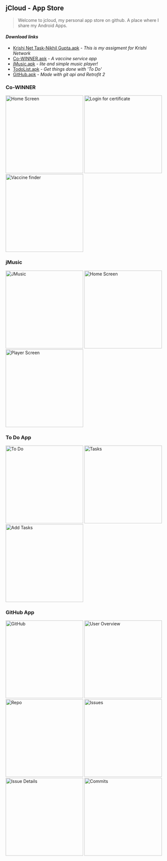 ## jCloud - App Store

> Welcome to jcloud,
> my personal app store on github.
> A place where I share my Android Apps.

#### _Download links_
- [Krishi Net Task-Nikhil Gupta.apk](https://github.com/Nikhil-Gupta-ind/jCloud/raw/master/Krishi%20Net%20Assigment/Krishi%20Net%20Task-Nikhil%20Gupta.apk) - _This is my assigment for Krishi Network_
- [Co-WINNER.apk](https://github.com/Nikhil-Gupta-ind/jCloud/raw/master/Co-WINNER/Co-WINNER%201.5.0.apk) - _A vaccine service app_
- [jMusic.apk](https://github.com/Nikhil-Gupta-ind/jCloud/raw/master/jMusic/jMusic%201.5.0.apk) - _lite and simple music player!_
- [TodoList.apk](https://github.com/Nikhil-Gupta-ind/jCloud/raw/master/ToDo%20App/To%20do%20List.apk) - _Get things done with 'To Do'_
- [GitHub.apk](https://github.com/Nikhil-Gupta-ind/jCloud/raw/master/GitHub%20App/GitHub%20App.apk) - _Made with git api and Retrofit 2_

### Co-WINNER
<p align="left">
  <img src="https://github.com/Nikhil-Gupta-ind/jCloud/blob/master/Co-WINNER/Screenshot_1.png" width="250" title="Home Screen">
  <img src="https://github.com/Nikhil-Gupta-ind/jCloud/blob/master/Co-WINNER/Screenshot_2.png" width="250" title="Login for certificate">
  <img src="https://github.com/Nikhil-Gupta-ind/jCloud/blob/master/Co-WINNER/Screenshot_3.png" width="250" title="Vaccine finder">
</p>

### jMusic
<p align="left">
  <img src="https://github.com/Nikhil-Gupta-ind/jCloud/blob/master/jMusic/Screenshot_1.png" width="250" title="JMusic">
  <img src="https://github.com/Nikhil-Gupta-ind/jCloud/blob/master/jMusic/Screenshot_2.png" width="250" title="Home Screen">
  <img src="https://github.com/Nikhil-Gupta-ind/jCloud/blob/master/jMusic/Screenshot_3.png" width="250" title="Player Screen" alt="Player Screen">
</p>

### To Do App
<p align="left">
  <img src="https://github.com/Nikhil-Gupta-ind/jCloud/blob/master/ToDo%20App/Screenshot_01.png" width="250" title="To Do">
  <img src="https://github.com/Nikhil-Gupta-ind/jCloud/blob/master/ToDo%20App/Screenshot_02.png" width="250" title="Tasks">
  <img src="https://github.com/Nikhil-Gupta-ind/jCloud/blob/master/ToDo%20App/Screenshot_03.png" width="250" title="Add Tasks" alt="Add Tasks">
</p>

### GitHub App
<p align="left">
  <img src="https://github.com/Nikhil-Gupta-ind/jCloud/blob/master/GitHub%20App/Screenshot_1.png" width="250" title="GitHub">
  <img src="https://github.com/Nikhil-Gupta-ind/jCloud/blob/master/GitHub%20App/Screenshot_2.png" width="250" title="User Overview">
  <img src="https://github.com/Nikhil-Gupta-ind/jCloud/blob/master/GitHub%20App/Screenshot_3.png" width="250" title="Repositories" alt="Repo">
  <img src="https://github.com/Nikhil-Gupta-ind/jCloud/blob/master/GitHub%20App/Screenshot_4.png" width="250" title="Issues">
  <img src="https://github.com/Nikhil-Gupta-ind/jCloud/blob/master/GitHub%20App/Screenshot_5.png" width="250" title="Issue Details">
  <img src="https://github.com/Nikhil-Gupta-ind/jCloud/blob/master/GitHub%20App/Screenshot_6.png" width="250" title="Commits">
</p>